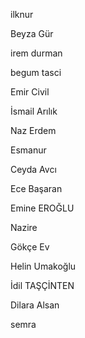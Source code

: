 ilknur

Beyza Gür

irem durman

begum tasci

Emir Civil

İsmail Arılık

Naz Erdem

Esmanur

Ceyda Avcı

Ece Başaran

Emine EROĞLU

Nazire

Gökçe Ev

Helin Umakoğlu

İdil TAŞÇİNTEN

Dilara Alsan

semra
